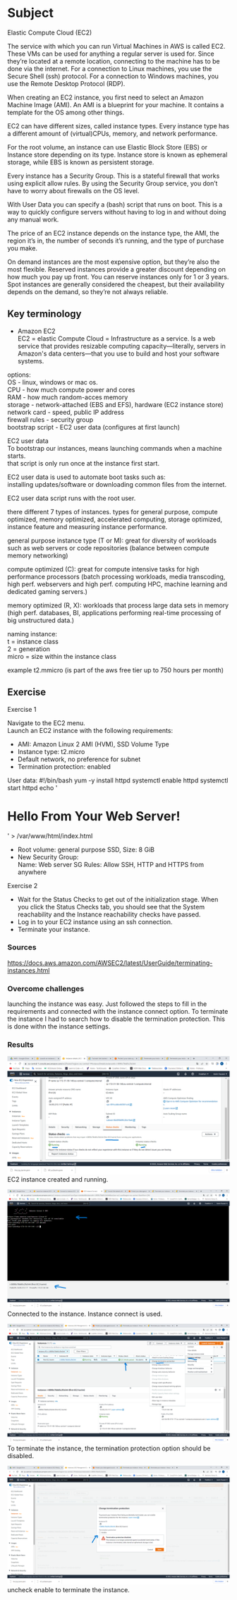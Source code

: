 # Subject
Elastic Compute Cloud (EC2)  

The service with which you can run Virtual Machines in AWS is called EC2. These VMs can be used for anything a regular server is used for. Since they’re located at a remote location, connecting to the machine has to be done via the internet. For a connection to Linux machines, you use the Secure Shell (ssh) protocol. For a connection to Windows machines, you use the Remote Desktop Protocol (RDP).  

When creating an EC2 instance, you first need to select an Amazon Machine Image (AMI). An AMI is a blueprint for your machine. It contains a template for the OS among other things.  

EC2 can have different sizes, called instance types. Every instance type has a different amount of (virtual)CPUs, memory, and network performance.  

For the root volume, an instance can use Elastic Block Store (EBS) or Instance store depending on its type. Instance store is known as ephemeral storage, while EBS is known as persistent storage.  

Every instance has a Security Group. This is a stateful firewall that works using explicit allow rules. By using the Security Group service, you don’t have to worry about firewalls on the OS level.  

With User Data you can specify a (bash) script that runs on boot. This is a way to quickly configure servers without having to log in and without doing any manual work.  

The price of an EC2 instance depends on the instance type, the AMI, the region it’s in, the number of seconds it’s running, and the type of purchase you make.  

On demand instances are the most expensive option, but they’re also the most flexible.
Reserved instances provide a greater discount depending on how much you pay up front. You can reserve instances only for 1 or 3 years.
Spot instances are generally considered the cheapest, but their availability depends on the demand, so they’re not always reliable.


## Key terminology
- Amazon EC2  
EC2 = elastic Compute Cloud = Infrastructure as a service. 
Is a web service that provides resizable computing capacity—literally, servers in Amazon's data centers—that you use to build and host your software systems.  

options:   
OS - linux, windows or mac os.  
CPU - how much compute power and cores  
RAM - how much random-acces memory  
storage - network-attached (EBS and EFS), hardware (EC2 instance store)  
network card - speed, public IP address  
firewall rules - security group  
bootstrap script -  EC2 user data (configures at first launch)  

EC2 user data  
To bootstrap our instances, means launching commands when a machine starts.  
that script is only run once at the instance first start.  

EC2 user data is used to automate boot tasks such as:  
installing updates/software or downloading common files from the internet.  

EC2 user data script runs with the root user.    

there different 7 types of instances. types for general purpose, compute optimized, memory optimized, accelerated computing, storage optimized, instance feature and measuring instance performance.  

general purpose instance type (T or M): great for diversity of workloads such as web servers or code repositories (balance between compute memory networking)  

compute optimized (C): great for compute intensive tasks for high performance processors (batch processing workloads, media transcoding, high perf. webservers and high perf. computing HPC, machine learning and dedicated gaming servers.)  

memory optimized (R, X): workloads that process large data sets in memory (high perf. databases, BI, applications performing real-time processing of big unstructured data.)

naming instance:  
t = instance class  
2 = generation  
micro = size within the instance class

example t2.mmicro (is part of the aws free tier up to 750 hours per month)



## Exercise
Exercise 1  

Navigate to the EC2 menu.  
Launch an EC2 instance with the following requirements:  
- AMI: Amazon Linux 2 AMI (HVM), SSD Volume Type  
- Instance type: t2.micro  
- Default network, no preference for subnet  
- Termination protection: enabled  

User data:
#!/bin/bash
 yum -y install httpd
systemctl enable httpd
systemctl start httpd
 echo '<html><h1>Hello From Your Web Server!</h1></html>' >   /var/www/html/index.html  

- Root volume: general purpose SSD, Size: 8 GiB  
- New Security Group:  
Name: Web server SG
Rules: Allow SSH, HTTP and HTTPS from anywhere

Exercise 2
- Wait for the Status Checks to get out of the initialization stage. When you click the Status Checks tab, you should see that the System reachability and the Instance reachability checks have passed.  
- Log in to your EC2 instance using an ssh connection.
- Terminate your instance.

### Sources
https://docs.aws.amazon.com/AWSEC2/latest/UserGuide/terminating-instances.html

### Overcome challenges
launching the instance was easy. Just followed the steps to fill in the requirements and connected with the instance connect option. To terminate the instance I had to search how to disable the termination protection. This is done withn the instance settings.

### Results  
![ec2 instance created](https://github.com/Techgrounds-Cloud-9/cloud-9-karimtouzani24/blob/75710020ecafe283afa203a47288555ef39b7ce4/00_includes/AWS/EC2/ec2e1a.png)  
EC2 instance created and running.  

![connected to instance with instance connect](https://github.com/Techgrounds-Cloud-9/cloud-9-karimtouzani24/blob/75710020ecafe283afa203a47288555ef39b7ce4/00_includes/AWS/EC2/ec2e1b.png)  
Connected to the instance. Instance connect is used.  

![change termination protection](https://github.com/Techgrounds-Cloud-9/cloud-9-karimtouzani24/blob/75710020ecafe283afa203a47288555ef39b7ce4/00_includes/AWS/EC2/ec2e1c.png)  
To terminate the instance, the termination protection option should be disabled.  

![uncheck enable](https://github.com/Techgrounds-Cloud-9/cloud-9-karimtouzani24/blob/75710020ecafe283afa203a47288555ef39b7ce4/00_includes/AWS/EC2/ec2e1d.png)  
uncheck enable to terminate the instance.  
